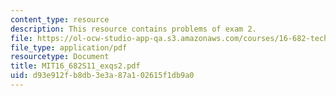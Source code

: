 ```yaml
---
content_type: resource
description: This resource contains problems of exam 2.
file: https://ol-ocw-studio-app-qa.s3.amazonaws.com/courses/16-682-technology-in-transportation-spring-2011/d93e912fb8db3e3a87a102615f1db9a0_MIT16_682S11_exqs2.pdf
file_type: application/pdf
resourcetype: Document
title: MIT16_682S11_exqs2.pdf
uid: d93e912f-b8db-3e3a-87a1-02615f1db9a0
---
```

